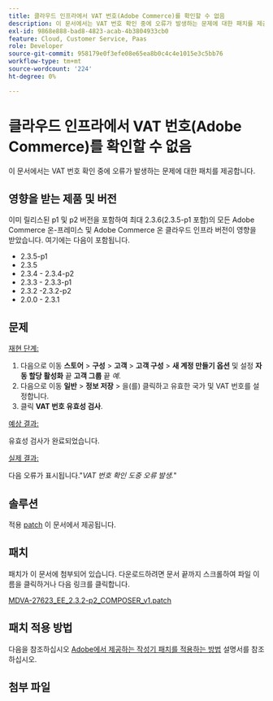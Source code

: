 ```yaml
---
title: 클라우드 인프라에서 VAT 번호(Adobe Commerce)를 확인할 수 없음
description: 이 문서에서는 VAT 번호 확인 중에 오류가 발생하는 문제에 대한 패치를 제공합니다.
exl-id: 9868e888-bad8-4823-acab-4b3804933cb0
feature: Cloud, Customer Service, Paas
role: Developer
source-git-commit: 958179e0f3efe08e65ea8b0c4c4e1015e3c5bb76
workflow-type: tm+mt
source-wordcount: '224'
ht-degree: 0%

---
```


# 클라우드 인프라에서 VAT 번호(Adobe Commerce)를 확인할 수 없음

이 문서에서는 VAT 번호 확인 중에 오류가 발생하는 문제에 대한 패치를 제공합니다.

## 영향을 받는 제품 및 버전

이미 릴리스된 p1 및 p2 버전을 포함하여 최대 2.3.6(2.3.5-p1 포함)의 모든 Adobe Commerce 온-프레미스 및 Adobe Commerce 온 클라우드 인프라 버전이 영향을 받았습니다. 여기에는 다음이 포함됩니다.

* 2.3.5-p1
* 2.3.5
* 2.3.4 - 2.3.4-p2
* 2.3.3 - 2.3.3-p1
* 2.3.2 -2.3.2-p2
* 2.0.0 - 2.3.1

## 문제

<u>재현 단계:</u>

1. 다음으로 이동 **스토어** > **구성** > **고객** > **고객 구성** > **새 계정 만들기 옵션** 및 설정 **자동 할당 활성화** 끝 **고객 그룹** 끝 *예*.
1. 다음으로 이동 **일반** > **정보 저장** > 을(를) 클릭하고 유효한 국가 및 VAT 번호를 설정합니다.
1. 클릭 **VAT 번호 유효성 검사**.

<u>예상 결과:</u>

유효성 검사가 완료되었습니다.

<u>실제 결과:</u>

다음 오류가 표시됩니다.&quot;*VAT 번호 확인 도중 오류 발생.*&quot;

## 솔루션

적용 [patch](assets/MDVA-27623_EE_2.3.2-p2_COMPOSER_v1.patch.zip) 이 문서에서 제공됩니다.

## 패치

패치가 이 문서에 첨부되어 있습니다. 다운로드하려면 문서 끝까지 스크롤하여 파일 이름을 클릭하거나 다음 링크를 클릭합니다.

[MDVA-27623\_EE\_2.3.2-p2\_COMPOSER\_v1.patch](assets/MDVA-27623_EE_2.3.2-p2_COMPOSER_v1.patch.zip)

## 패치 적용 방법

다음을 참조하십시오 [Adobe에서 제공하는 작성기 패치를 적용하는 방법](/help/how-to/general/how-to-apply-a-composer-patch-provided-by-magento.md) 설명서를 참조하십시오.

## 첨부 파일
